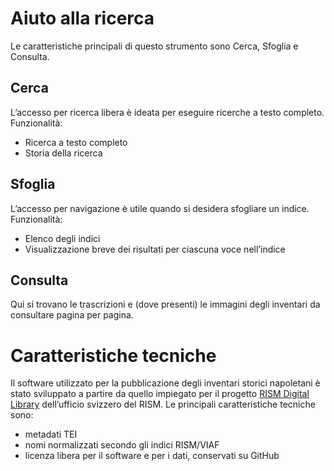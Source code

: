 # Aiuto alla ricerca

Le caratteristiche principali di questo strumento sono Cerca, Sfoglia e Consulta.

## Cerca
L’accesso per ricerca libera è ideata per eseguire ricerche a testo completo.
Funzionalità:
- Ricerca a testo completo
- Storia della ricerca
## Sfoglia
L’accesso per navigazione è utile quando si desidera sfogliare un indice. 
Funzionalità:
- Elenco degli indici
- Visualizzazione breve dei risultati per ciascuna voce nell’indice
## Consulta
Qui si trovano le trascrizioni e (dove presenti) le immagini degli inventari da consultare pagina per pagina.

# Caratteristiche tecniche
Il software utilizzato per la pubblicazione degli inventari storici napoletani è stato sviluppato a partire da quello impiegato per il progetto [RISM Digital Library](http://rism-ch.org/d-lib.html) dell’ufficio svizzero del RISM. Le principali caratteristiche tecniche sono:
- metadati TEI
- nomi normalizzati secondo gli indici RISM/VIAF
- licenza libera per il software e per i dati, conservati su GitHub

